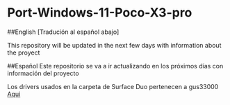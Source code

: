# Port-Windows-11-Poco-X3-pro

##English
[Tradución al español abajo]

This repository will be updated in the next few days with information about the proyect

##Español
Este repositorio se va a ir actualizando en los próximos días con información del proyecto

Los drivers usados en la carpeta de Surface Duo pertenecen a gus33000 [Aqui](https://github.com/WOA-Project/SurfaceDuo-Drivers)

